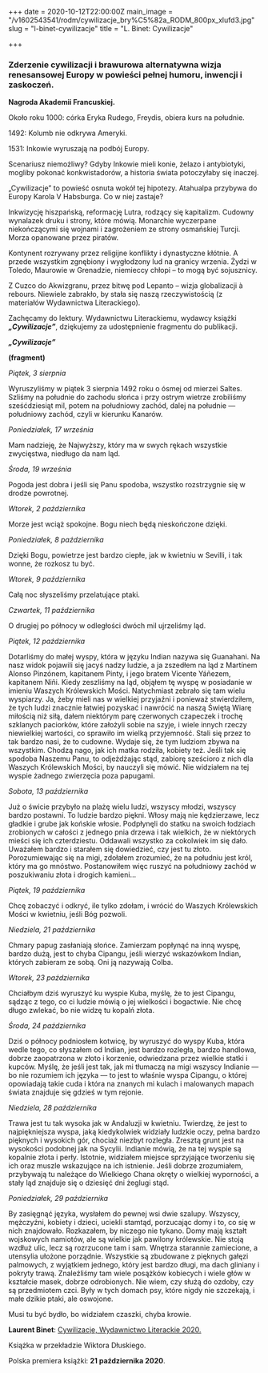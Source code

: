 +++
date = 2020-10-12T22:00:00Z
main_image = "/v1602543541/rodm/cywilizacje_bry%C5%82a_RODM_800px_xlufd3.jpg"
slug = "l-binet-cywilizacje"
title = "L. Binet: Cywilizacje"

+++
### **Zderzenie cywilizacji i brawurowa alternatywna wizja renesansowej Europy w powieści pełnej humoru, inwencji i zaskoczeń.**

**Nagroda Akademii Francuskiej.**

Około roku 1000: córka Eryka Rudego, Freydis, obiera kurs na południe.

1492: Kolumb nie odkrywa Ameryki.

1531: Inkowie wyruszają na podbój Europy.

Scenariusz niemożliwy? Gdyby Inkowie mieli konie, żelazo i antybiotyki, mogliby pokonać konkwistadorów, a historia świata potoczyłaby się inaczej.

„Cywilizacje” to powieść osnuta wokół tej hipotezy. Atahualpa przybywa do Europy Karola V Habsburga. Co w niej zastaje?

Inkwizycję hiszpańską, reformację Lutra, rodzący się kapitalizm. Cudowny wynalazek druku i strony, które mówią. Monarchie wyczerpane niekończącymi się wojnami i zagrożeniem ze strony osmańskiej Turcji. Morza opanowane przez piratów.

Kontynent rozrywany przez religijne konflikty i dynastyczne kłótnie. A przede wszystkim zgnębiony i wygłodzony lud na granicy wrzenia. Żydzi w Toledo, Maurowie w Grenadzie, niemieccy chłopi – to mogą być sojusznicy.

Z Cuzco do Akwizgranu, przez bitwę pod Lepanto – wizja globalizacji à rebours. Niewiele zabrakło, by stała się naszą rzeczywistością (z materiałów Wydawnictwa Literackiego).

Zachęcamy do lektury. Wydawnictwu Literackiemu, wydawcy książki **_„Cywilizacje”_**, dziękujemy za udostępnienie fragmentu do publikacji.

**_„Cywilizacje”_**

**(fragment)**

_Piątek, 3 sierpnia_

Wyruszyliśmy w piątek 3 sierpnia 1492 roku o ósmej od mierzei Saltes. Szliśmy na południe do zachodu słońca i przy ostrym wietrze zrobiliśmy sześćdziesiąt mil, potem na południowy zachód, dalej na południe — południowy zachód, czyli w kierunku Kanarów.

_Poniedziałek, 17 września_

Mam nadzieję, że Najwyższy, który ma w swych rękach wszystkie zwycięstwa, niedługo da nam ląd.

_Środa, 19 września_

Pogoda jest dobra i jeśli się Panu spodoba, wszystko rozstrzygnie się w drodze powrotnej.

_Wtorek, 2 października_

Morze jest wciąż spokojne. Bogu niech będą nieskończone dzięki.

_Poniedziałek, 8 października_

Dzięki Bogu, powietrze jest bardzo ciepłe, jak w kwietniu w Sevilli, i tak wonne, że rozkosz tu być.

_Wtorek, 9 października_

Całą noc słyszeliśmy przelatujące ptaki.

_Czwartek, 11 października_

O drugiej po północy w odległości dwóch mil ujrzeliśmy ląd.

_Piątek, 12 października_

Dotarliśmy do małej wyspy, która w języku Indian nazywa się Guanahani. Na nasz widok pojawili się jacyś nadzy ludzie, a ja zszedłem na ląd z Martínem Alonso Pinzónem, kapitanem Pinty, i jego bratem Vicente Yáñezem, kapitanem Niñi. Kiedy zeszliśmy na ląd, objąłem tę wyspę w posiadanie w imieniu Waszych Królewskich Mości. Natychmiast zebrało się tam wielu wyspiarzy. Ja, żeby mieli nas w wielkiej przyjaźni i ponieważ stwierdziłem, że tych ludzi znacznie łatwiej pozyskać i nawrócić na naszą Świętą Wiarę miłością niż siłą, dałem niektórym parę czerwonych czapeczek i trochę szklanych paciorków, które założyli sobie na szyje, i wiele innych rzeczy niewielkiej wartości, co sprawiło im wielką przyjemność. Stali się przez to tak bardzo nasi, że to cudowne. Wydaje się, że tym ludziom zbywa na wszystkim. Chodzą nago, jak ich matka rodziła, kobiety też. Jeśli tak się spodoba Naszemu Panu, to odjeżdżając stąd, zabiorę sześcioro z nich dla Waszych Królewskich Mości, by nauczyli się mówić. Nie widziałem na tej wyspie żadnego zwierzęcia poza papugami.

_Sobota, 13 października_

Już o świcie przybyło na plażę wielu ludzi, wszyscy młodzi, wszyscy bardzo postawni. To ludzie bardzo piękni. Włosy mają nie kędzierzawe, lecz gładkie i grube jak końskie włosie. Podpłynęli do statku na swoich łodziach zrobionych w całości z jednego pnia drzewa i tak wielkich, że w niektórych mieści się ich czterdziestu. Oddawali wszystko za cokolwiek im się dało. Uważałem bardzo i starałem się dowiedzieć, czy jest tu złoto. Porozumiewając się na migi, zdołałem zrozumieć, że na południu jest król, który ma go mnóstwo. Postanowiłem więc ruszyć na południowy zachód w poszukiwaniu złota i drogich kamieni…

_Piątek, 19 października_

Chcę zobaczyć i odkryć, ile tylko zdołam, i wrócić do Waszych Królewskich Mości w kwietniu, jeśli Bóg pozwoli.

_Niedziela, 21 października_

Chmary papug zasłaniają słońce. Zamierzam popłynąć na inną wyspę, bardzo dużą, jest to chyba Cipangu, jeśli wierzyć wskazówkom Indian, których zabieram ze sobą. Oni ją nazywają Colba.

_Wtorek, 23 października_

Chciałbym dziś wyruszyć ku wyspie Kuba, myślę, że to jest Cipangu, sądząc z tego, co ci ludzie mówią o jej wielkości i bogactwie. Nie chcę długo zwlekać, bo nie widzę tu kopalń złota.

_Środa, 24 października_

Dziś o północy podniosłem kotwicę, by wyruszyć do wyspy Kuba, która wedle tego, co słyszałem od Indian, jest bardzo rozległa, bardzo handlowa, dobrze zaopatrzona w złoto i korzenie, odwiedzana przez wielkie statki i kupców. Myślę, że jeśli jest tak, jak mi tłumaczą na migi wszyscy Indianie — bo nie rozumiem ich języka — to jest to właśnie wyspa Cipangu, o której opowiadają takie cuda i która na znanych mi kulach i malowanych mapach świata znajduje się gdzieś w tym rejonie.

_Niedziela, 28 października_

Trawa jest tu tak wysoka jak w Andaluzji w kwietniu. Twierdzę, że jest to najpiękniejsza wyspa, jaką kiedykolwiek widziały ludzkie oczy, pełna bardzo pięknych i wysokich gór, chociaż niezbyt rozległa. Zresztą grunt jest na wysokości podobnej jak na Sycylii. Indianie mówią, że na tej wyspie są kopalnie złota i perły. Istotnie, widziałem miejsce sprzyjające tworzeniu się ich oraz muszle wskazujące na ich istnienie. Jeśli dobrze zrozumiałem, przybywają tu należące do Wielkiego Chana okręty o wielkiej wyporności, a stały ląd znajduje się o dziesięć dni żeglugi stąd.

_Poniedziałek, 29 października_

By zasięgnąć języka, wysłałem do pewnej wsi dwie szalupy. Wszyscy, mężczyźni, kobiety i dzieci, uciekli stamtąd, porzucając domy i to, co się w nich znajdowało. Rozkazałem, by niczego nie tykano. Domy mają kształt wojskowych namiotów, ale są wielkie jak pawilony królewskie. Nie stoją wzdłuż ulic, lecz są rozrzucone tam i sam. Wnętrza starannie zamiecione, a utensylia ułożone porządnie. Wszystkie są zbudowane z pięknych gałęzi palmowych, z wyjątkiem jednego, który jest bardzo długi, ma dach gliniany i pokryty trawą. Znaleźliśmy tam wiele posążków kobiecych i wiele głów w kształcie masek, dobrze odrobionych. Nie wiem, czy służą do ozdoby, czy są przedmiotem czci. Były w tych domach psy, które nigdy nie szczekają, i małe dzikie ptaki, ale oswojone.

Musi tu być bydło, bo widziałem czaszki, chyba krowie.

**Laurent Binet**: [Cywilizacje, Wydawnictwo Literackie 2020.](https://www.wydawnictwoliterackie.pl/ksiazka/5295/Cywilizacje----Laurent-Binet "https://www.wydawnictwoliterackie.pl/ksiazka/5295/Cywilizacje----Laurent-Binet")

Książka w przekładzie Wiktora Dłuskiego.

Polska premiera książki: **21 października 2020**.